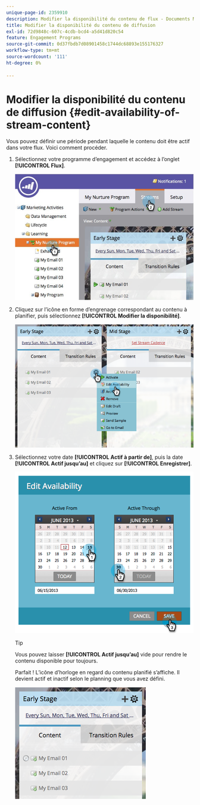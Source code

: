 ```yaml
---
unique-page-id: 2359910
description: Modifier la disponibilité du contenu de flux - Documents Marketo - Documentation du produit
title: Modifier la disponibilité du contenu de diffusion
exl-id: 72d9848c-607c-4cdb-bcd4-a5d41d820c54
feature: Engagement Programs
source-git-commit: 0d37fbdb7d08901458c1744dc68893e155176327
workflow-type: tm+mt
source-wordcount: '111'
ht-degree: 0%

---
```


# Modifier la disponibilité du contenu de diffusion {#edit-availability-of-stream-content}

Vous pouvez définir une période pendant laquelle le contenu doit être actif dans votre flux. Voici comment procéder.

1. Sélectionnez votre programme d’engagement et accédez à l’onglet **[!UICONTROL Flux]**.

   ![](assets/cloneasteam-2.jpg)

1. Cliquez sur l’icône en forme d’engrenage correspondant au contenu à planifier, puis sélectionnez **[!UICONTROL Modifier la disponibilité]**.

   ![](assets/image2014-9-15-17-3a35-3a56.png)

1. Sélectionnez votre date **[!UICONTROL Actif à partir de]**, puis la date **[!UICONTROL Actif jusqu’au]** et cliquez sur **[!UICONTROL Enregistrer]**.

   ![](assets/image2014-9-15-17-3a36-3a0.png)

   >[!TIP]
   >
   >Vous pouvez laisser **[!UICONTROL Actif jusqu’au]** vide pour rendre le contenu disponible pour toujours.

   Parfait ! L’icône d’horloge en regard du contenu planifié s’affiche. Il devient actif et inactif selon le planning que vous avez défini.

   ![](assets/image2014-9-15-17-3a36-3a4.png)
